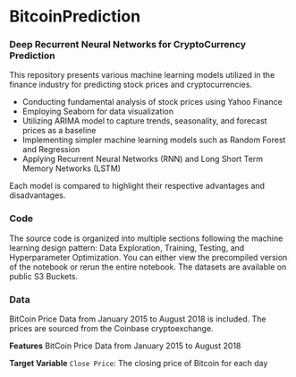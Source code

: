 # BitcoinPrediction

### Deep Recurrent Neural Networks for CryptoCurrency Prediction
This repository presents various machine learning models utilized in the finance industry for predicting stock prices and cryptocurrencies. 

- Conducting fundamental analysis of stock prices using Yahoo Finance
- Employing Seaborn for data visualization
- Utilizing ARIMA model to capture trends, seasonality, and forecast prices as a baseline
- Implementing simpler machine learning models such as Random Forest and Regression
- Applying Recurrent Neural Networks (RNN) and Long Short Term Memory Networks (LSTM)

Each model is compared to highlight their respective advantages and disadvantages. 

### Code

The source code is organized into multiple sections following the machine learning design pattern: Data Exploration, Training, Testing, and Hyperparameter Optimization.
You can either view the precompiled version of the notebook or rerun the entire notebook. The datasets are available on public S3 Buckets. 

### Data
BitCoin Price Data from January 2015 to August 2018 is included. The prices are sourced from the Coinbase cryptoexchange. 

**Features**
BitCoin Price Data from January 2015 to August 2018 

**Target Variable**
 `Close Price`: The closing price of Bitcoin for each day